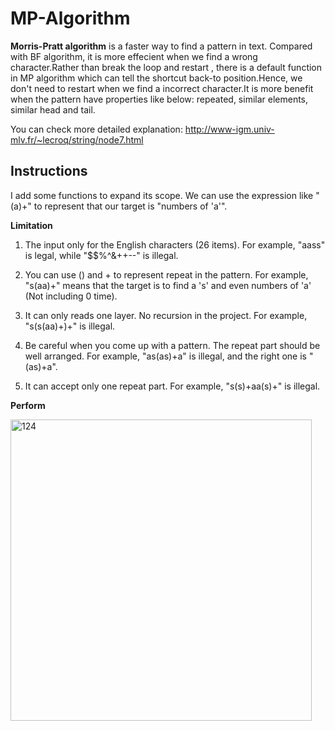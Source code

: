 # MP-Algorithm

**Morris-Pratt algorithm** is a faster way to find a pattern in text. Compared with BF algorithm, it is more effecient when we find a wrong character.Rather than break the loop and restart , there is a default function in MP algorithm which can tell the shortcut back-to position.Hence, we don't need to restart when we find a incorrect character.It is more benefit when the pattern have properties like below: repeated, similar elements, similar head and tail.

You can check more detailed explanation: http://www-igm.univ-mlv.fr/~lecroq/string/node7.html 

## Instructions
I add some functions to expand its scope. We can use the expression like "(a)+" to represent that our target is "numbers of 'a'".

**Limitation**

1. The input only for the English characters (26 items). For example, "aass" is legal, while "$$%^&++--" is illegal.

2. You can use () and + to represent repeat in the pattern. For example, "s(aa)+" means that the target is to find a 's' and even numbers of 'a' (Not including 0 time).

3. It can only reads one layer. No recursion in the project. For example, "s(s(aa)+)+" is illegal.

4. Be careful when you come up with a pattern. The repeat part should be well arranged. For example, "as(as)+a" is illegal, and the right one is "(as)+a".

5. It can accept only one repeat part. For example, "s(s)+aa(s)+" is illegal.

**Perform**

<img width="482" alt="124" src="https://user-images.githubusercontent.com/41135423/44641850-c4e49400-a9fb-11e8-80be-0ce39859e94b.png">
